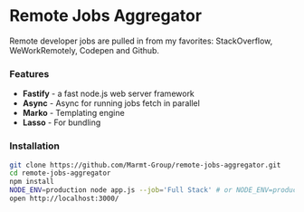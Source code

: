 # Remote Jobs Aggregator

Remote developer jobs are pulled in from my favorites: StackOverflow, WeWorkRemotely, Codepen and Github.

### Features 
+ **Fastify** - a fast node.js web server framework
+ **Async** - Async for running jobs fetch in parallel
+ **Marko** - Templating engine
+ **Lasso** - For bundling

### Installation

```bash
git clone https://github.com/Marmt-Group/remote-jobs-aggregator.git
cd remote-jobs-aggregator
npm install
NODE_ENV=production node app.js --job='Full Stack' # or NODE_ENV=production node app.js --job='Front End'
open http://localhost:3000/
```